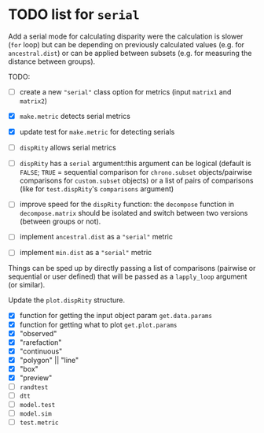 # TODO list for `serial`


Add a serial mode for calculating disparity were the calculation is slower (`for` loop) but can be depending on previously calculated values (e.g. for `ancestral.dist`) or can be applied between subsets (e.g. for measuring the distance between groups).

TODO:

 - [ ] create a new `"serial"` class option for metrics (input `matrix1` and `matrix2`)
 - [x] `make.metric` detects serial metrics
 - [x] update test for `make.metric` for detecting serials
 - [ ] `dispRity` allows serial metrics
 - [ ] `dispRity` has a `serial` argument:this argument can be logical (default is `FALSE`; `TRUE` = sequential comparison for `chrono.subset` objects/pairwise comparisons for `custom.subset` objects) or a list of pairs of comparisons (like for `test.dispRity`'s `comparisons` argument)
 - [ ] improve speed for the `dispRity` function: the `decompose` function in `decompose.matrix` should be isolated and switch between two versions (between groups or not).

 - [ ] implement `ancestral.dist` as a `"serial"` metric
 - [ ] implement `min.dist` as a `"serial"` metric

Things can be sped up by directly passing a list of comparisons (pairwise or sequential or user defined) that will be passed as a `lapply_loop` argument (or similar).

Update the `plot.dispRity` structure.

* [x] function for getting the input object param `get.data.params`
* [x] function for getting what to plot `get.plot.params`
* [x] "observed"
* [x] "rarefaction"
* [x] "continuous"
* [x] "polygon" || "line"
* [x] "box"
* [x] "preview"
* [ ] `randtest`
* [ ] `dtt`
* [ ] `model.test`
* [ ] `model.sim`
* [ ] `test.metric`

